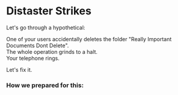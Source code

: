 # Distaster Strikes
  
Let's go through a hypothetical:  

One of your users accidentally deletes the folder "Really Important Documents Dont Delete".  
The whole operation grinds to a halt.  
Your telephone rings.  

Let's fix it.  

### How we prepared for this:


